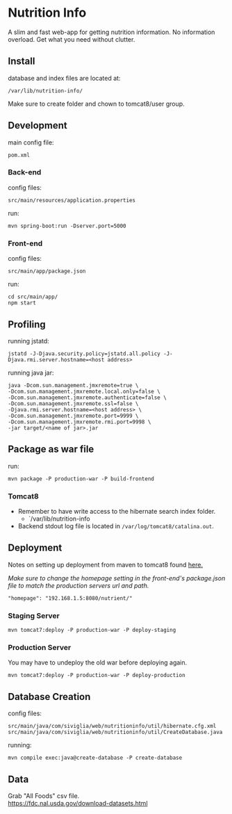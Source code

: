 # Nutrition Info
A slim and fast web-app for getting nutrition information. No information overload. Get what you need without clutter.

## Install
database and index files are located at:
```
/var/lib/nutrition-info/
```
Make sure to create folder and chown to tomcat8/user group.

## Development

main config file:
```
pom.xml
```
### Back-end

config files:
```
src/main/resources/application.properties 
```

run:
```
mvn spring-boot:run -Dserver.port=5000 
```

### Front-end

config files:
```
src/main/app/package.json
```

run:
```
cd src/main/app/
npm start
```

## Profiling
running jstatd:
```
jstatd -J-Djava.security.policy=jstatd.all.policy -J-Djava.rmi.server.hostname=<host address>
```

running java jar:
```
java -Dcom.sun.management.jmxremote=true \
-Dcom.sun.management.jmxremote.local.only=false \
-Dcom.sun.management.jmxremote.authenticate=false \
-Dcom.sun.management.jmxremote.ssl=false \
-Djava.rmi.server.hostname=<host address> \
-Dcom.sun.management.jmxremote.port=9999 \
-Dcom.sun.management.jmxremote.rmi.port=9998 \
-jar target/<name of jar>.jar
```

## Package as war file
  
run:
```
mvn package -P production-war -P build-frontend
```

### Tomcat8
  * Remember to have write access to the hibernate search index folder.
    * `/var/lib/nutrition-info
  * Backend stdout log file is located in `/var/log/tomcat8/catalina.out`.

## Deployment
Notes on setting up deployment from maven to tomcat8 found [here.](https://stackoverflow.com/a/39878427/5618691)   

*Make sure to change the homepage setting in the front-end's package.json file
to match the production servers url and path.*
```
"homepage": "192.168.1.5:8080/nutrient/"
```

### Staging Server
```
mvn tomcat7:deploy -P production-war -P deploy-staging
```

### Production Server
You may have to undeploy the old war before deploying again.  

```
mvn tomcat7:deploy -P production-war -P deploy-production
```

## Database Creation
config files: 
```
src/main/java/com/siviglia/web/nutritioninfo/util/hibernate.cfg.xml
src/main/java/com/siviglia/web/nutritioninfo/util/CreateDatabase.java 
```

running:
```
mvn compile exec:java@create-database -P create-database
```

## Data
Grab "All Foods" csv file.  
<https://fdc.nal.usda.gov/download-datasets.html>

